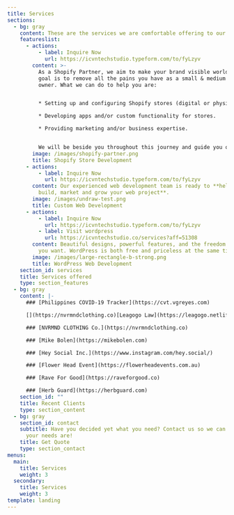 ```yaml
---
title: Services
sections:
  - bg: gray
    content: These are the services we are comfortable offering to our clients
    featureslist:
      - actions:
          - label: Inquire Now
            url: https://icvntechstudio.typeform.com/to/fyLzyv
        content: >-
          As a Shopify Partner, we aim to make your brand visible worldwide. Our
          goal is to remove all the pains you have as a small & medium business
          owner. What we can do to help you are:


          * Setting up and configuring Shopify stores (digital or physical)

          * Developing apps and/or custom functionality for stores.

          * Providing marketing and/or business expertise.


          We will be beside you throughout this journey and guide you on what has to be done. What are you waiting for? Contact us now!
        image: /images/shopify-partner.png
        title: Shopify Store Development
      - actions:
          - label: Inquire Now
            url: https://icvntechstudio.typeform.com/to/fyLzyv
        content: Our experienced web development team is ready to **help you plan,
          build, market and grow your web project**.
        image: /images/undraw-test.png
        title: Custom Web Development
      - actions:
          - label: Inquire Now
            url: https://icvntechstudio.typeform.com/to/fyLzyv
          - label: Visit wordpress
            url: https://icvntechstudio.co/services?aff=51308
        content: Beautiful designs, powerful features, and the freedom to build anything
          you want. WordPress is both free and priceless at the same time.
        image: /images/large-rectangle-b-strong.png
        title: WordPress Web Development
    section_id: services
    title: Services offered
    type: section_features
  - bg: gray
    content: |-
      ### [Philippines COVID-19 Tracker](https://cvt.vgreyes.com)

      [](https://nvrmndclothing.co)[Leagogo Law](https://leagogo.netlify.com)

      ### [NVRMND CLOTHING Co.](https://nvrmndclothing.co)

      ### [Mike Bolen](https://mikebolen.com)

      ### [Hey Social Inc.](https://www.instagram.com/hey.social/)

      ### [Flower Head Event](https://flowerheadevents.com.au)

      ### [Rave For Good](https://raveforgood.co)

      ### [Herb Guard](https://herbguard.com)
    section_id: ""
    title: Recent Clients
    type: section_content
  - bg: gray
    section_id: contact
    subtitle: Have you decided yet what you need? Contact us so we can talk about
      your needs are!
    title: Get Quote
    type: section_contact
menus:
  main:
    title: Services
    weight: 3
  secondary:
    title: Services
    weight: 3
template: landing
---
```

